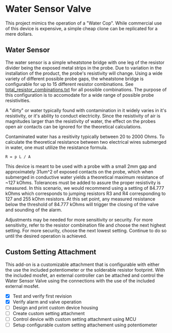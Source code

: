# Water Sensor Valve
 This project mimics the operation of a "Water Cop". While commercial use of this device is expensive, a simple cheap clone can be replicated for a mere dollars.
 
## Water Sensor
The water sensor is a simple wheatstone bridge with one leg of the resistor divider being the exposed metal strips in the probe. Due to variation in the installation of the product, the probe's resistivity will change. Using a wide variety of different possible probe gaps, the wheatstone bridge is configurable for up to 15 different resistor combinations. See [total_resistor_combinations.txt](https://github.com/TannerHollis/Water_Sensor_Valve/blob/main/Water_Valve_Calculations/total_resistor_combinations.txt) for all possible combinations. The purpose of this configuration is to accomodate for a wide range of possible probe resistivities.

A "dirty" or water typically found with contamination in it widely varies in it's resistivity, or it's ability to conduct electricity. Since the resistivity of air is magnitudes larger than the resistivity of water, the effect on the probes open air contacts can be ignored for the theoretical calculations. 

Contaminated water has a resitivity typically between 20 to 2000 Ohms. To calculate the theoretical resistance between two electrical wires submerged in water, one must utilize the resistance formula.

	R = p L / A
 
This device is meant to be used with a probe with a small 2mm gap and approximately 31um^2 of exposed contacts on the probe, which when submerged in conductive water yields a theoretical maximum resistance of ~127 kOhms. Tolerances must be added to assure the proper resistivity is measured. In this scenario, we would recommend using a setting of 84.777 kOhms which corresponds to jumping resistors R3 and R4 corresponding to 127 and 255 kOhm resistors. At this set point, any measured resistance below the threshold of 84.777 kOhms will trigger the closing of the valve and sounding of the alarm.


Adjustments may be needed for more sensitivity or security. For more sensitivity, refer to the resistor combination file and choose the next highest setting. For more security,  choose the next lowest setting. Continue to do so until the desired operation is achieved. 

## Custom Setting Attachment
This add-on is a customizable attachment that is configurable with either the use the included potentiometer or the solderable resistor footprint. With the included mosfet, an external controller can be attached and control the Water Sensor Valve using the connections with the use of the included external mosfet.

- [X] Test and verify first revision
- [X] Verify alarm and valve operation
- [ ] Design and print custom device housing
- [ ] Create custom setting attachment
- [ ] Control device with custom setting attachment using MCU
- [ ] Setup configurable custom setting attachement using potentiometer
